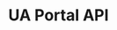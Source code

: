 # UA Portal API

<!--<api-doc openapi-path="../oas/oas-ua.yaml"/>-->

[//]: # (<api-doc openapi-path="../openapi.yaml" tag="user"></api-doc>)



<api-doc openapi-path="../oas-ua.yaml"></api-doc>